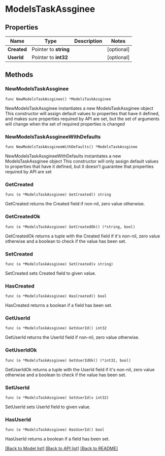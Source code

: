 # ModelsTaskAssginee

## Properties

Name | Type | Description | Notes
------------ | ------------- | ------------- | -------------
**Created** | Pointer to **string** |  | [optional] 
**UserId** | Pointer to **int32** |  | [optional] 

## Methods

### NewModelsTaskAssginee

`func NewModelsTaskAssginee() *ModelsTaskAssginee`

NewModelsTaskAssginee instantiates a new ModelsTaskAssginee object
This constructor will assign default values to properties that have it defined,
and makes sure properties required by API are set, but the set of arguments
will change when the set of required properties is changed

### NewModelsTaskAssgineeWithDefaults

`func NewModelsTaskAssgineeWithDefaults() *ModelsTaskAssginee`

NewModelsTaskAssgineeWithDefaults instantiates a new ModelsTaskAssginee object
This constructor will only assign default values to properties that have it defined,
but it doesn't guarantee that properties required by API are set

### GetCreated

`func (o *ModelsTaskAssginee) GetCreated() string`

GetCreated returns the Created field if non-nil, zero value otherwise.

### GetCreatedOk

`func (o *ModelsTaskAssginee) GetCreatedOk() (*string, bool)`

GetCreatedOk returns a tuple with the Created field if it's non-nil, zero value otherwise
and a boolean to check if the value has been set.

### SetCreated

`func (o *ModelsTaskAssginee) SetCreated(v string)`

SetCreated sets Created field to given value.

### HasCreated

`func (o *ModelsTaskAssginee) HasCreated() bool`

HasCreated returns a boolean if a field has been set.

### GetUserId

`func (o *ModelsTaskAssginee) GetUserId() int32`

GetUserId returns the UserId field if non-nil, zero value otherwise.

### GetUserIdOk

`func (o *ModelsTaskAssginee) GetUserIdOk() (*int32, bool)`

GetUserIdOk returns a tuple with the UserId field if it's non-nil, zero value otherwise
and a boolean to check if the value has been set.

### SetUserId

`func (o *ModelsTaskAssginee) SetUserId(v int32)`

SetUserId sets UserId field to given value.

### HasUserId

`func (o *ModelsTaskAssginee) HasUserId() bool`

HasUserId returns a boolean if a field has been set.


[[Back to Model list]](../README.md#documentation-for-models) [[Back to API list]](../README.md#documentation-for-api-endpoints) [[Back to README]](../README.md)


